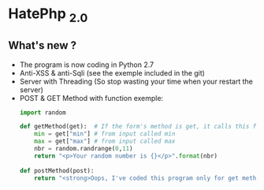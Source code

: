 # HatePhp <sub>2.0</sub>



## What's new ?
* The program is now coding in Python 2.7
* Anti-XSS & anti-Sqli (see the exemple included in the git)
* Server with Threading (So stop wasting your time when your restart the server)
* POST & GET Method with function exemple:
	```python
    import random
    
    def getMethod(get):  # If the form's method is get, it calls this function
    	min = get["min"] # from input called min
        max = get["max"] # from input called max
   		nbr = random.randrange(0,11)
        return "<p>Your random number is {}</p>".format(nbr)
        
    def postMethod(post):
    	return "<strong>Oops, I've coded this program only for get method</strong>"
	```
    
